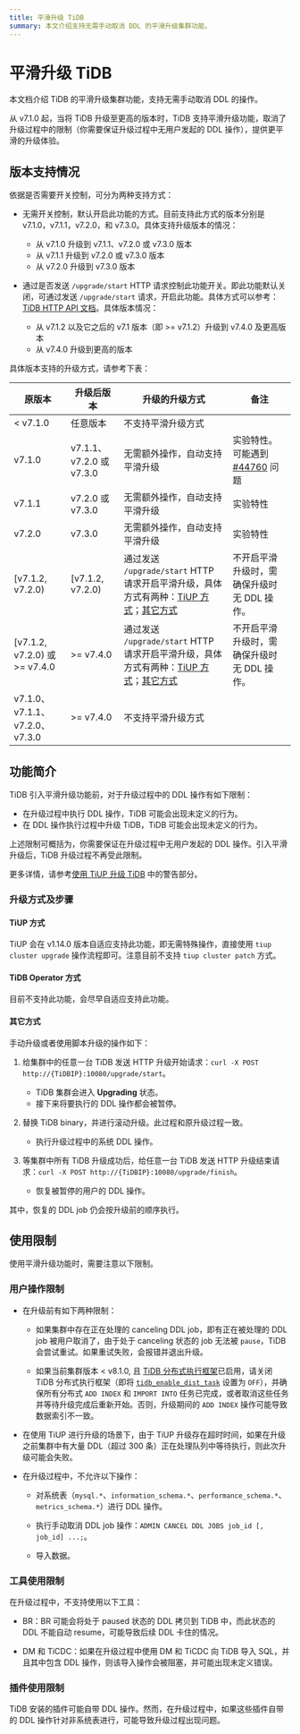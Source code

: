 ```yaml
---
title: 平滑升级 TiDB
summary: 本文介绍支持无需手动取消 DDL 的平滑升级集群功能。
---
```


# 平滑升级 TiDB

本文档介绍 TiDB 的平滑升级集群功能，支持无需手动取消 DDL 的操作。

从 v7.1.0 起，当将 TiDB 升级至更高的版本时，TiDB 支持平滑升级功能，取消了升级过程中的限制（你需要保证升级过程中无用户发起的 DDL 操作），提供更平滑的升级体验。

## 版本支持情况

依据是否需要开关控制，可分为两种支持方式：

* 无需开关控制，默认开启此功能的方式。目前支持此方式的版本分别是 v7.1.0，v7.1.1，v7.2.0，和 v7.3.0。具体支持升级版本的情况：
    * 从 v7.1.0 升级到 v7.1.1、v7.2.0 或 v7.3.0 版本
    * 从 v7.1.1 升级到 v7.2.0 或 v7.3.0 版本
    * 从 v7.2.0 升级到 v7.3.0 版本

* 通过是否发送 `/upgrade/start` HTTP 请求控制此功能开关。即此功能默认关闭，可通过发送 `/upgrade/start` 请求，开启此功能。具体方式可以参考：[TiDB HTTP API 文档](https://github.com/pingcap/tidb/blob/release-8.1/docs/tidb_http_api.md)。具体版本情况：
    * 从 v7.1.2 以及它之后的 v7.1 版本（即 >= v7.1.2）升级到 v7.4.0 及更高版本
    * 从 v7.4.0 升级到更高的版本

具体版本支持的升级方式，请参考下表：

| 原版本 | 升级后版本 | 升级的升级方式 | 备注 |
|------|--------|-------------|-------------|
| < v7.1.0  | 任意版本                  | 不支持平滑升级方式 | |
| v7.1.0    | v7.1.1、v7.2.0 或 v7.3.0  | 无需额外操作，自动支持平滑升级 | 实验特性。可能遇到 [#44760](https://github.com/pingcap/tidb/pull/44760) 问题 |
| v7.1.1    | v7.2.0 或 v7.3.0         | 无需额外操作，自动支持平滑升级 | 实验特性 |
| v7.2.0    | v7.3.0                   | 无需额外操作，自动支持平滑升级 | 实验特性 |
| [v7.1.2, v7.2.0)                     | [v7.1.2, v7.2.0) | 通过发送 `/upgrade/start` HTTP 请求开启平滑升级，具体方式有两种：[TiUP 方式](#tiup-方式)；[其它方式](#其它方式) | 不开启平滑升级时，需确保升级时无 DDL 操作。 |
| [v7.1.2, v7.2.0) 或 >= v7.4.0             | >= v7.4.0 | 通过发送 `/upgrade/start` HTTP 请求开启平滑升级，具体方式有两种：[TiUP 方式](#tiup-方式)；[其它方式](#其它方式)    | 不开启平滑升级时，需确保升级时无 DDL 操作。 |
| v7.1.0、v7.1.1、v7.2.0、v7.3.0     | >= v7.4.0 | 不支持平滑升级方式 | |

## 功能简介

TiDB 引入平滑升级功能前，对于升级过程中的 DDL 操作有如下限制：

- 在升级过程中执行 DDL 操作，TiDB 可能会出现未定义的行为。
- 在 DDL 操作执行过程中升级 TiDB，TiDB 可能会出现未定义的行为。

上述限制可概括为，你需要保证在升级过程中无用户发起的 DDL 操作。引入平滑升级后，TiDB 升级过程不再受此限制。

更多详情，请参考[使用 TiUP 升级 TiDB](/upgrade-tidb-using-tiup.md#使用-tiup-升级-tidb) 中的警告部分。

### 升级方式及步骤

#### TiUP 方式

TiUP 会在 v1.14.0 版本自适应支持此功能，即无需特殊操作，直接使用 `tiup cluster upgrade` 操作流程即可。注意目前不支持 `tiup cluster patch` 方式。

#### TiDB Operator 方式

目前不支持此功能，会尽早自适应支持此功能。

#### 其它方式

手动升级或者使用脚本升级的操作如下：

1. 给集群中的任意一台 TiDB 发送 HTTP 升级开始请求：`curl -X POST http://{TiDBIP}:10080/upgrade/start`。
   * TiDB 集群会进入 **Upgrading** 状态。
   * 接下来将要执行的 DDL 操作都会被暂停。

2. 替换 TiDB binary，并进行滚动升级。此过程和原升级过程一致。
   * 执行升级过程中的系统 DDL 操作。

3. 等集群中所有 TiDB 升级成功后，给任意一台 TiDB 发送 HTTP 升级结束请求：`curl -X POST http://{TiDBIP}:10080/upgrade/finish`。
   * 恢复被暂停的用户的 DDL 操作。

其中，恢复的 DDL job 仍会按升级前的顺序执行。

## 使用限制

使用平滑升级功能时，需要注意以下限制。

### 用户操作限制

* 在升级前有如下两种限制：

    * 如果集群中存在正在处理的 canceling DDL job，即有正在被处理的 DDL job 被用户取消了，由于处于 canceling 状态的 job 无法被 `pause`，TiDB 会尝试重试。如果重试失败，会报错并退出升级。

    * 如果当前集群版本 < v8.1.0, 且 [TiDB 分布式执行框架](/tidb-distributed-execution-framework.md)已启用，请关闭 TiDB 分布式执行框架（即将 [`tidb_enable_dist_task`](/system-variables.md#tidb_enable_dist_task-从-v710-版本开始引入) 设置为 `OFF`），并确保所有分布式 `ADD INDEX` 和 `IMPORT INTO` 任务已完成，或者取消这些任务并等待升级完成后重新开始。否则，升级期间的 `ADD INDEX` 操作可能导致数据索引不一致。

* 在使用 TiUP 进行升级的场景下，由于 TiUP 升级存在超时时间，如果在升级之前集群中有大量 DDL（超过 300 条）正在处理队列中等待执行，则此次升级可能会失败。

* 在升级过程中，不允许以下操作：

    * 对系统表（`mysql.*`、`information_schema.*`、`performance_schema.*`、`metrics_schema.*`）进行 DDL 操作。

    * 执行手动取消 DDL job 操作：`ADMIN CANCEL DDL JOBS job_id [, job_id] ...;`。

    * 导入数据。

### 工具使用限制

在升级过程中，不支持使用以下工具：

* BR：BR 可能会将处于 paused 状态的 DDL 拷贝到 TiDB 中，而此状态的 DDL 不能自动 resume，可能导致后续 DDL 卡住的情况。

* DM 和 TiCDC：如果在升级过程中使用 DM 和 TiCDC 向 TiDB 导入 SQL，并且其中包含 DDL 操作，则该导入操作会被阻塞，并可能出现未定义错误。

### 插件使用限制

TiDB 安装的插件可能自带 DDL 操作。然而，在升级过程中，如果这些插件自带的 DDL 操作针对非系统表进行，可能导致升级过程出现问题。